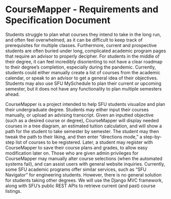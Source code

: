 # CourseMapper - Requirements and Specification Document


Students struggle to plan what courses they intend to take in the long run, and often feel overwhelmed, as it can be difficult to keep track of prerequisites for multiple classes. Furthermore, current and prospective students are often buried under long, complicated academic program pages that require an advisor to properly decipher. For students in the middle of their degree, it can feel incredibly disorienting to not have a clear roadmap to their degree’s completion, especially during the pandemic. Currently, students could either manually create a list of courses from the academic calendar, or speak to an advisor to get a general idea of their objectives. Students may also use SFU MySchedule to plan their current or upcoming semester, but it does not have any functionality to plan multiple semesters ahead.

CourseMapper is a project intended to help SFU students visualize and plan their undergraduate degree. Students may either input their courses manually, or upload an advising transcript. Given an inputted objective (such as a desired course or degree), CourseMapper will display needed courses in a tree diagram, an estimated tuition calculation, and will show a path for the student to take semester by semester. The student may then tweak the path to their liking, and then enter “directions mode,” a step-by-step list of courses to be registered. Later, a student may register with CourseMapper to save their course plans and grades, to allow easy modification later on. Those who are given admin privileges for CourseMapper may manually alter course selections (when the automated systems fail), and can assist users with general website inquiries. Currently, some SFU academic programs offer similar services, such as “SFU Navigator” for engineering students. However, there is no general solution for students taking other degrees. We will use the Django MVC framework, along with SFU’s public REST APIs to retrieve current (and past) course listings. 
